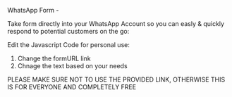 WhatsApp Form -

Take form directly into your WhatsApp Account so you can easly & quickly respond to potential customers on the go:

Edit the Javascript Code for personal use:
1. Change the formURL link
2. Chnage the text based on your needs

PLEASE MAKE SURE NOT TO USE THE PROVIDED LINK, OTHERWISE THIS IS FOR EVERYONE AND COMPLETELY FREE
